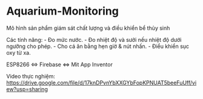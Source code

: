 # Aquarium-Monitoring

Mô hình sản phẩm giám sát chất lượng và điều khiển bể thủy sinh 

Các tính năng: 
              - Đo mức nước. 
              - Đo nhiệt độ và sưởi nếu nhiệt độ dưới ngưỡng cho phép.
              - Cho cá ăn bằng hẹn giờ & nút nhấn.
              - Điểu khiển sục oxy từ xa.

ESP8266 <=> Firebase <=> Mit App Inventor

Video thực nghiệm: https://drive.google.com/file/d/17knDPvnYbXXGYbFopKPNUAT5beeFuUff/view?usp=sharing
